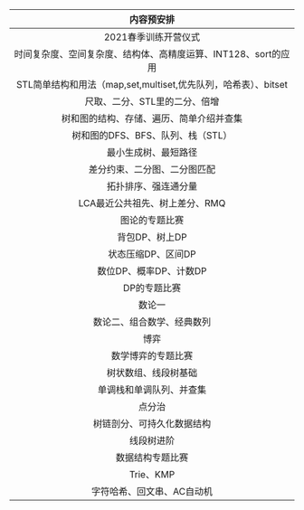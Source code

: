 |内容预安排|
|:--:|
| 2021春季训练开营仪式                                           |
| 时间复杂度、空间复杂度、结构体、高精度运算、INT128、sort的应用 |
| STL简单结构和用法（map,set,multiset,优先队列，哈希表）、bitset |
| 尺取、二分、STL里的二分、倍增                                  |
| 树和图的结构、存储、遍历、简单介绍并查集                       |
| 树和图的DFS、BFS、队列、栈（STL）                              |
| 最小生成树、最短路径                                           |
| 差分约束、二分图、二分图匹配                                   |
| 拓扑排序、强连通分量                                           |
| LCA最近公共祖先、树上差分、RMQ                                 |
| 图论的专题比赛                                                 |
| 背包DP、树上DP                                                 |
| 状态压缩DP、区间DP                                             |
| 数位DP、概率DP、计数DP                                         |
| DP的专题比赛                                                   |
| 数论一                                                         |
| 数论二、组合数学、经典数列                                     |
| 博弈                                                           |
| 数学博弈的专题比赛                                             |
| 树状数组、线段树基础                                           |
| 单调栈和单调队列、并查集                                       |
| 点分治                                                         |
| 树链剖分、可持久化数据结构                                     |
| 线段树进阶                                                     |
| 数据结构专题比赛                                               |
| Trie、KMP                                                      |
| 字符哈希、回文串、AC自动机                                     |
